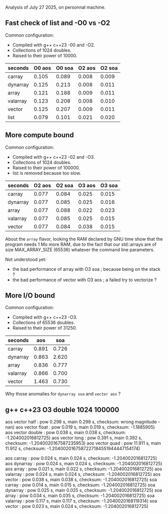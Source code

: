 
Analysis of July 27 2025, on personnal machine.

## Fast check of list and -O0 vs -O2

Common configuration:
- Compiled with g++ c++23 -00 and -O2.
- Collections of 1024 doubles.
- Raised to their power of 10000.

| seconds  | O0 aos | O0 soa | O2 aos | O2 soa |
|----------|--------|--------|--------|--------|
| carray   | 0.105  | 0.089  | 0.008  | 0.009  |
| dynarray | 0.125  | 0.213  | 0.008  | 0.011  |
| array    | 0.121  | 0.188  | 0.009  | 0.011  |
| valarray | 0.123  | 0.208  | 0.008  | 0.010  |
| vector   | 0.125  | 0.207  | 0.009  | 0.011  |
| list     | 0.079  | 0.101  | 0.021  | 0.020  |

## More compute bound

Common configuration:
- Compiled with g++ c++23 -02 and -O3.
- Collections of 1024 doubles.
- Raised to their power of 100000.
- list is removed because too slow.

| seconds  | O2 aos | O2 soa | O3 aos | O3 soa |
|----------|--------|--------|--------|--------|
| carray   | 0.077  | 0.084  | 0.025  | 0.015  |
| dynarray | 0.077  | 0.085  | 0.025  | 0.016  |
| array    | 0.077  | 0.088  | 0.022  | 0.023  |
| valarray | 0.077  | 0.085  | 0.025  | 0.015  |
| vector   | 0.077  | 0.084  | 0.038  | 0.015  |

About the `array` flavor, looking the RAM declared by GNU time show that the program needs 1 Mo more RAM, due to the fact that our std::arrays are of size MAX_ARRAY_SIZE (65536) whatever the command line parameters.

Not understood yet:
- the bad performance of array with O3 soa ; because being on the stack ?
- the bad performance of vector with O3 aos ; a failed try to vectorize ?

## More I/O bound

Common configuration:
- Compiled with g++ c++23 -O3.
- Collections of 65536 doubles.
- Raised to their power of 31250.

| seconds  | aos   | soa   |
|----------|-------|-------|
| carray   | 0.891 | 0.726 |
| dynarray | 0.863 | 2.620 |
| array    | 0.836 | 0.777 |
| valarray | 0.866 | 0.700 |
| vector   | 1.463 | 0.730 |

Why those anomalies for `dynarray soa` and `vector aos` ?


## g++ c++23 O3 double 1024 100000

aos vector half   : pow  0.298 s, main  0.298 s, checksum: wrong magnitude -nan)
aos vector float  : pow  0.019 s, main  0.019 s, checksum: -1.1885905)
aos vector double : pow  0.038 s, main  0.038 s, checksum: -1.204002016812725)
aos vector long   : pow  0.391 s, main  0.392 s, checksum: -1.2040020167587235953)
aos vector quad   : pow 11.911 s, main 11.912 s, checksum: -1.2040020167587227184551944447154174)


aos carray   : pow 0.024 s, main 0.024 s, checksum: -1.204002016812725)
aos dynarray : pow 0.024 s, main 0.024 s, checksum: -1.204002016812725)
aos array    : pow 0.021 s, main 0.022 s, checksum: -1.204002016812725)
aos valarray : pow 0.024 s, main 0.024 s, checksum: -1.204002016812725)
aos vector   : pow 0.038 s, main 0.038 s, checksum: -1.204002016812725)
soa carray   : pow 0.014 s, main 0.015 s, checksum: -1.204002016812725)
soa dynarray : pow 0.025 s, main 0.025 s, checksum: -1.204002016812725)
soa array    : pow 0.034 s, main 0.035 s, checksum: -1.204002016812725)
soa valarray : pow 0.117 s, main 0.117 s, checksum: -1.2040020168119314)
soa vector   : pow 0.023 s, main 0.024 s, checksum: -1.204002016812725)
